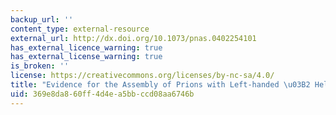 ```yaml
---
backup_url: ''
content_type: external-resource
external_url: http://dx.doi.org/10.1073/pnas.0402254101
has_external_licence_warning: true
has_external_license_warning: true
is_broken: ''
license: https://creativecommons.org/licenses/by-nc-sa/4.0/
title: "Evidence for the Assembly of Prions with Left-handed \u03B2 Helices into Trimers"
uid: 369e8da8-60ff-4d4e-a5bb-ccd08aa6746b
---
```

